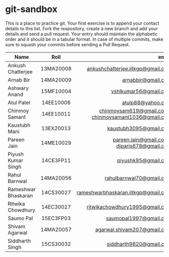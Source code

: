 # git-sandbox
This is a place to practice git. Your first exercise is to append your contact details to this list. Fork the respository, create a new branch and add your details and send a pull request. Your entry should maintain the alphabetic order and it should be in a tabular format. In case of multiple commits, make sure to squash your commits before sending a Pull Request. <br>

| Name        | Roll           | email  |
| ------------- |:-------------:| -----:|
|Ankush Chatterjee | 13MA20008      | ankushchatterjee.iitkgp@gmail.com  |
|Arnab Bir | 14MA20009      | arnabbir@gmail.com  |
|Ashwary Anand | 15MF10004  |  vshlkumar56@gmail.com |
|Atul Patel | 14EE10006 | atulp88@yahoo.com |
|Chinmoy Samant | 14EE10011 | chinmoysam619@gmail.com / chinmoysamant1036@gmail.com |
|Kaustubh Mani     | 13EX20013      | kaustubh3095@gmail.com             |
|Pareen Jain       | 14ME10029      | pareen.jain@gmail.com / djparis678@gmail.com  |
|Piyush Kumar Singh| 14CE3FP11      | piyushk95@gmail.com | 
|Rahul Barnwal | 14MA20056     | rahulbarnwal70@gmail.com |
|Rameshwar Bhaskaran | 14CS30027    | rameshwarbhaskaran.iitkgp@gmail.com |
|Ritwika Chowdhury| 14EC30027       | ritwikachowdhury1995@gmail.com |
|Saumo Pal        | 15EC3FP03       | saumopal1997@gmail.com |
|Shivam Agarwal | 14MA20057 | agarwal.shivam207@gmail.com |
|Siddharth Singh | 15CS30032    | siddharth9820@gmail.com |
